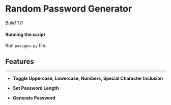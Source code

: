 # Random Password Generator
_Build 1.0_


#### Running the script

Run `passgen.py` file.

## **Features**
---
* **Toggle Uppercase, Lowercase, Numbers, Special Character Inclusion**

* **Set Password Length**

* **Generate Password**